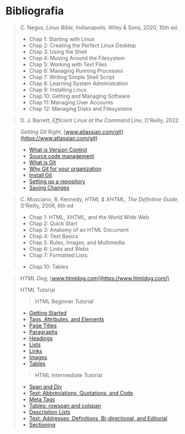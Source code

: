 # Bibliografia

> C. Negus, _Linux Bible_, Indianapolis, Wiley &amp; Sons, 2020, 10th ed.
>
> - Chap 1: Starting with Linux
> - Chap 2: Creating the Perfect Linux Desktop
> - Chap 3: Using the Shell
> - Chap 4: Moving Around the Filesystem
> - Chap 5: Working with Text Files
> - Chap 6: Managing Running Processes
> - Chap 7: Writing Simple Shell Script
> - Chap 8: Learning System Administration
> - Chap 9: Installing Linux
> - Chap 10: Getting and Managing Software
> - Chap 11: Managing User Accounts
> - Chap 12: Managing Disks and Filesystems

> D. J. Barrett, _Efficient Linux at the Command Line_, O'Reilly, 2022

> _Getting Git Right_, [www.atlassian.com/git](https://www.atlassian.com/git)
>
> - [What is Version Control](https://www.atlassian.com/git/tutorials/what-is-version-control)
> - [Source code management](https://www.atlassian.com/git/tutorials/source-code-management)
> - [What is Git](https://www.atlassian.com/git/tutorials/what-is-git)
> - [Why Git for your organization](https://www.atlassian.com/git/tutorials/why-git)
> - [Install Git](https://www.atlassian.com/git/tutorials/install-git)
> - [Setting up a repository](https://www.atlassian.com/git/tutorials/setting-up-a-repository)
> - [Saving Changes](https://www.atlassian.com/git/tutorials/saving-changes)

> C. Musciano, B. Kennedy, _HTML & XHTML, The Definitive Guide_, O'Reilly, 2006, 6th ed
>
> - Chap 1: HTML, XHTML, and the World Wide Web
> - Chap 2: Quick Start
> - Chap 3: Anatomy of an HTML Document
> - Chap 4: Text Basics
> - Chap 5: Rules, Images, and Multimedia
> - Chap 6: Links and Webs
> - Chap 7: Formatted Lists

<!-- > - Chap 8: Cascading Style Sheets -->
<!-- > - Chap 9: Forms -->

> - Chap 10: Tables

> _HTML Dog_, [www.htmldog.com](https://www.htmldog.com/)
>
> HTML Tutorial
>
> > HTML Beginner Tutorial
>
> - [Getting Started](https://www.htmldog.com/guides/html/beginner/gettingstarted/)
> - [Tags, Attributes, and Elements](https://www.htmldog.com/guides/html/beginner/tags/)
> - [Page Titles](https://www.htmldog.com/guides/html/beginner/titles/)
> - [Paragraphs](https://www.htmldog.com/guides/html/beginner/paragraphs/)
> - [Headings](https://www.htmldog.com/guides/html/beginner/headings/)
> - [Lists](https://www.htmldog.com/guides/html/beginner/lists/)
> - [Links](https://www.htmldog.com/guides/html/beginner/links/)
> - [Images](https://www.htmldog.com/guides/html/beginner/images/)
> - [Tables](https://www.htmldog.com/guides/html/beginner/tables/)
>
> > HTML Intermediate Tutorial
>
> - [Span and Div](https://www.htmldog.com/guides/html/intermediate/spandiv/)
> - [Text: Abbreviations, Quotations, and Code](https://www.htmldog.com/guides/html/intermediate/text/)
> - [Meta Tags](https://www.htmldog.com/guides/html/intermediate/metatags/)
> - [Tables: rowspan and colspan](https://www.htmldog.com/guides/html/intermediate/tables/)
> - [Description Lists](https://www.htmldog.com/guides/html/intermediate/definitionlists/)
> - [Text: Addresses, Definitions, Bi-directional, and Editorial](https://www.htmldog.com/guides/html/intermediate/text2/)
> - [Sectioning](https://www.htmldog.com/guides/html/intermediate/sectioning/)
